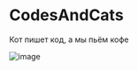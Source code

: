 # CodesAndCats
 Кот пишет код, а мы пьём кофе
 
 ![image](https://user-images.githubusercontent.com/48183867/204154695-ef1647c8-ab76-437b-9c11-01f03546661b.png)


